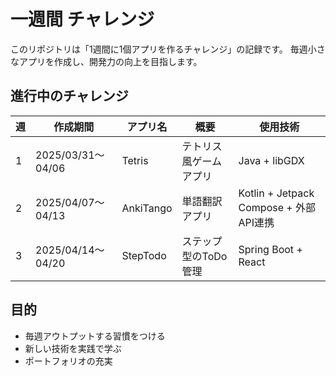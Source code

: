 #  一週間 チャレンジ

このリポジトリは「1週間に1個アプリを作るチャレンジ」の記録です。
毎週小さなアプリを作成し、開発力の向上を目指します。

## 進行中のチャレンジ

| 週 | 作成期間 | アプリ名 | 概要 | 使用技術 |
|----|----------|----------|------|-----------|
| 1  | 2025/03/31〜04/06 | Tetris | テトリス風ゲームアプリ | Java + libGDX |
| 2  | 2025/04/07〜04/13 | AnkiTango | 単語翻訳アプリ | Kotlin + Jetpack Compose + 外部API連携 |
| 3  | 2025/04/14〜04/20 | StepTodo | ステップ型のToDo管理 | Spring Boot + React |

## 目的
- 毎週アウトプットする習慣をつける
- 新しい技術を実践で学ぶ
- ポートフォリオの充実
